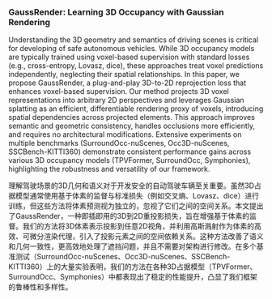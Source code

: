 ### GaussRender: Learning 3D Occupancy with Gaussian Rendering

Understanding the 3D geometry and semantics of driving scenes is critical for developing of safe autonomous vehicles. While 3D occupancy models are typically trained using voxel-based supervision with standard losses (e.g., cross-entropy, Lovasz, dice), these approaches treat voxel predictions independently, neglecting their spatial relationships. In this paper, we propose GaussRender, a plug-and-play 3D-to-2D reprojection loss that enhances voxel-based supervision. Our method projects 3D voxel representations into arbitrary 2D perspectives and leverages Gaussian splatting as an efficient, differentiable rendering proxy of voxels, introducing spatial dependencies across projected elements. This approach improves semantic and geometric consistency, handles occlusions more efficiently, and requires no architectural modifications. Extensive experiments on multiple benchmarks (SurroundOcc-nuScenes, Occ3D-nuScenes, SSCBench-KITTI360) demonstrate consistent performance gains across various 3D occupancy models (TPVFormer, SurroundOcc, Symphonies), highlighting the robustness and versatility of our framework.

理解驾驶场景的3D几何和语义对于开发安全的自动驾驶车辆至关重要。虽然3D占据模型通常使用基于体素的监督与标准损失（例如交叉熵、Lovasz、dice）进行训练，但这些方法将体素预测视为独立的，忽视了它们之间的空间关系。本文提出了GaussRender，一种即插即用的3D到2D重投影损失，旨在增强基于体素的监督。我们的方法将3D体素表示投影到任意2D视角，并利用高斯溅射作为体素的高效、可微分渲染代理，引入了投影元素之间的空间依赖关系。这种方法改善了语义和几何一致性，更高效地处理了遮挡问题，并且不需要对架构进行修改。在多个基准测试（SurroundOcc-nuScenes、Occ3D-nuScenes、SSCBench-KITTI360）上的大量实验表明，我们的方法在各种3D占据模型（TPVFormer、SurroundOcc、Symphonies）中都表现出了稳定的性能提升，凸显了我们框架的鲁棒性和多样性。

